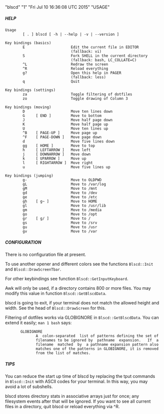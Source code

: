"blscd" "1" "Fri Jul 10 16:36:08 UTC 2015" "USAGE"

##### HELP

```
Usage
        [ . ] blscd [ -h | --help | -v | --version ]

Key bindings (basics)
        E                     Edit the current file in EDITOR
                              (fallback: vi)
        S                     Fork SHELL in the current directory
                              (fallback: bash, LC_COLLATE=C)
        ^L                    Redraw the screen
        ^R                    Reload everything
        g?                    Open this help in PAGER
                              (fallback: less)
        q                     Quit

Key bindings (settings)
        za                    Toggle filtering of dotfiles
        zo                    Toggle drawing of Column 3

Key bindings (moving)
        D                     Move ten lines down
        G     [ END ]         Move to bottom
        J                     Move half page down
        K                     Move half page up
        U                     Move ten lines up
        ^B    [ PAGE-UP ]     Move page up
        ^F    [ PAGE-DOWN ]   Move page down
        d                     Move five lines down
        gg    [ HOME ]        Move to top
        h     [ LEFTARROW ]   Move left
        j     [ DOWNARROW ]   Move down
        k     [ UPARROW ]     Move up
        l     [ RIGHTARROW ]  Move right
        u                     Move five lines up

Key bindings (jumping)
        g-                    Move to OLDPWD
        gL                    Move to /var/log
        gM                    Move to /mnt
        gd                    Move to /dev
        ge                    Move to /etc
        gh    [ g~ ]          Move to HOME
        gl                    Move to /usr/lib
        gm                    Move to /media
        go                    Move to /opt
        gr    [ g/ ]          Move to /
        gs                    Move to /srv
        gu                    Move to /usr
        gv                    Move to /var
```

##### CONFIGURATION

There is no configuration file at present.

To use another opener and different colors see the functions `Blscd::Init` and `Blscd::DrawScreenTbar`.

For other keybindings see function `Blscd::GetInputKeyboard`.

Awk will only be used, if a directory contains 800 or more files. You may modify this value in function `Blscd::GetBlscdData`.

blscd is going to exit, if your terminal does not match the allowed height and width. See the head of `Blscd::DrawScreen` for this.

Filtering of dotfiles works via GLOBIGNORE in `Blscd::GetBlscdData`. You can extend it easily; `man 1 bash` says:

```
       GLOBIGNORE
              A  colon-separated  list of patterns defining the set of
              filenames to be ignored by  pathname  expansion.   If  a
              filename  matched  by  a pathname expansion pattern also
              matches one of the patterns in GLOBIGNORE, it is removed
              from the list of matches.
```

##### TIPS

You can reduce the start up time of blscd by replacing the tput commands in `Blscd::Init` with ASCII codes for your terminal. In this way, you may avoid a lot of subshells.

blscd stores directory stats in associative arrays just for once; any filesystem events after that will be ignored. If you want to see all current files in a directory, quit blscd or reload everything via ^R.
